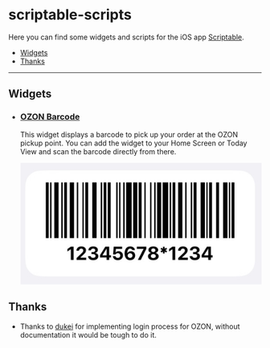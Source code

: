 # scriptable-scripts

Here you can find some widgets and scripts for the iOS app [Scriptable](https://scriptable.app/).

   * [Widgets](#widgets)
   * [Thanks](#thanks)
---
## Widgets

* ### [OZON Barcode](ozonBarcode%2FozonBarcodeWidget.js)
  This widget displays a barcode to pick up your order at the OZON pickup point. You can add the widget to your Home Screen or Today View and scan the barcode directly from there.

  ![previewOzonBarcode.jpg](ozonBarcode/previewOzonBarcode.jpg)


## Thanks

* Thanks to [dukei](https://github.com/dukei/any-balance-providers) for implementing login process for OZON, without documentation it would be tough to do it.